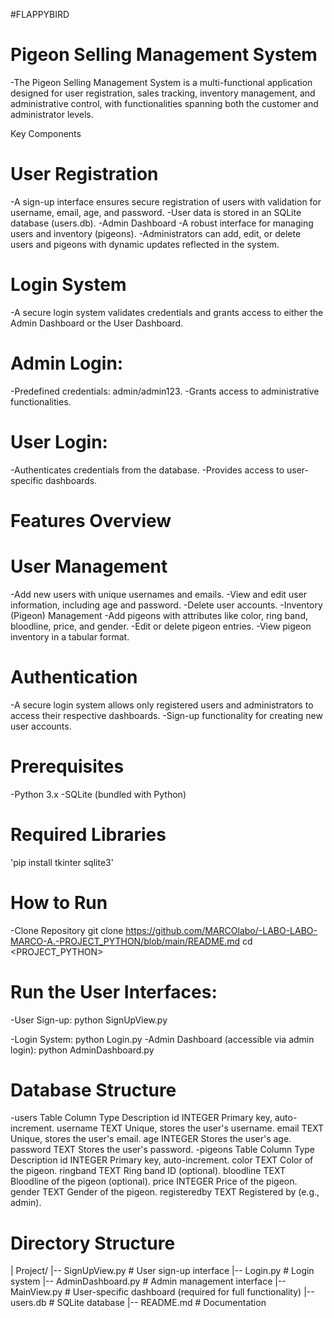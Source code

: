 #FLAPPYBIRD
# Pigeon Selling Management System
  -The Pigeon Selling Management System is a multi-functional application designed for user registration, sales tracking, inventory management, and administrative control, with functionalities spanning both the customer and administrator levels.

 Key Components
#  User Registration
  -A sign-up interface ensures secure registration of users with validation for username, email, age, and password.
  -User data is stored in an SQLite database (users.db).
  -Admin Dashboard
  -A robust interface for managing users and inventory (pigeons).
  -Administrators can add, edit, or delete users and pigeons with dynamic updates reflected in the system.
  
#  Login System
  -A secure login system validates credentials and grants access to either the Admin Dashboard or the User Dashboard.
#  Admin Login:
  -Predefined credentials: admin/admin123.
  -Grants access to administrative functionalities.
  
#  User Login:
  -Authenticates credentials from the database.
  -Provides access to user-specific dashboards.
  
#  Features Overview
#  User Management
 -Add new users with unique usernames and emails.
  -View and edit user information, including age and password.
  -Delete user accounts.
  -Inventory (Pigeon) Management
  -Add pigeons with attributes like color, ring band, bloodline, price, and gender.
  -Edit or delete pigeon entries.
  -View pigeon inventory in a tabular format.
  
#  Authentication
  -A secure login system allows only registered users and administrators to access their respective dashboards.
  -Sign-up functionality for creating new user accounts.

#  Prerequisites
  -Python 3.x
  -SQLite (bundled with Python)
#  Required Libraries
'pip install tkinter sqlite3'

#  How to Run
  -Clone Repository
git clone <https://github.com/MARCOlabo/-LABO-LABO-MARCO-A.-PROJECT_PYTHON/blob/main/README.md>
cd <PROJECT_PYTHON>

#  Run the User Interfaces:
  -User Sign-up:
python SignUpView.py

  -Login System:
python Login.py
  -Admin Dashboard (accessible via admin login):
python AdminDashboard.py

#  Database Structure
  -users Table
Column	Type	Description
id	INTEGER	Primary key, auto-increment.
username	TEXT	Unique, stores the user's username.
email	TEXT	Unique, stores the user's email.
age	INTEGER	Stores the user's age.
password	TEXT	Stores the user's password.
  -pigeons Table
Column	Type	Description
id	INTEGER	Primary key, auto-increment.
color	TEXT	Color of the pigeon.
ringband	TEXT	Ring band ID (optional).
bloodline	TEXT	Bloodline of the pigeon (optional).
price	INTEGER	Price of the pigeon.
gender	TEXT	Gender of the pigeon.
registeredby	TEXT	Registered by (e.g., admin).

#  Directory Structure
| Project/
|-- SignUpView.py # User sign-up interface
|-- Login.py # Login system
|-- AdminDashboard.py # Admin management interface
|-- MainView.py # User-specific dashboard (required for full functionality)
|-- users.db # SQLite database
|-- README.md # Documentation
